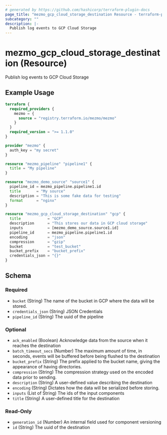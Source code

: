 ```yaml
---
# generated by https://github.com/hashicorp/terraform-plugin-docs
page_title: "mezmo_gcp_cloud_storage_destination Resource - terraform-provider-mezmo"
subcategory: ""
description: |-
  Publish log events to GCP Cloud Storage
---
```


# mezmo_gcp_cloud_storage_destination (Resource)

Publish log events to GCP Cloud Storage

## Example Usage

```terraform
terraform {
  required_providers {
    mezmo = {
      source = "registry.terraform.io/mezmo/mezmo"
    }
  }
  required_version = ">= 1.1.0"
}

provider "mezmo" {
  auth_key = "my secret"
}

resource "mezmo_pipeline" "pipeline1" {
  title = "My pipeline"
}

resource "mezmo_demo_source" "source1" {
  pipeline_id = mezmo_pipeline.pipeline1.id
  title       = "My source"
  description = "This is some fake data for testing"
  format      = "nginx"
}

resource "mezmo_gcp_cloud_storage_destination" "gcp" {
  title            = "GCP"
  description      = "This stores our data in GCP cloud storage"
  inputs           = [mezmo_demo_source.source1.id]
  pipeline_id      = mezmo_pipeline.pipeline1.id
  encoding         = "json"
  compression      = "gzip"
  bucket           = "test_bucket"
  bucket_prefix    = "bucket_prefix"
  credentials_json = "{}"
}
```

<!-- schema generated by tfplugindocs -->
## Schema

### Required

- `bucket` (String) The name of the bucket in GCP where the data will be stored.
- `credentials_json` (String) JSON Credentials
- `pipeline_id` (String) The uuid of the pipeline

### Optional

- `ack_enabled` (Boolean) Acknowledge data from the source when it reaches the destination
- `batch_timeout_secs` (Number) The maximum amount of time, in seconds, events will be buffered before being flushed to the destination
- `bucket_prefix` (String) The prefix applied to the bucket name, giving the appearance of having directories.
- `compression` (String) The compression strategy used on the encoded data prior to sending.
- `description` (String) A user-defined value describing the destination
- `encoding` (String) Dictates how the data will be serialized before storing.
- `inputs` (List of String) The ids of the input components
- `title` (String) A user-defined title for the destination

### Read-Only

- `generation_id` (Number) An internal field used for component versioning
- `id` (String) The uuid of the destination
